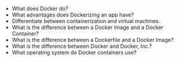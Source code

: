 * What does Docker do?
* What advantages does Dockerizing an app have?
* Differentiate between containerization and virtual machines.
* What is the difference between a Docker Image and a Docker Container?
* What is the difference between a Dockerfile and a Docker Image?
* What is the difference between Docker and Docker, Inc.?
* What operating system do Docker containers use?
